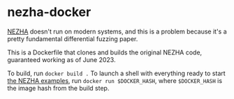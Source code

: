 # nezha-docker
[NEZHA](https://ieeexplore.ieee.org/abstract/document/7958601) doesn't run on modern systems, and this is a problem because it's a pretty fundamental differential fuzzing paper.

This is a Dockerfile that clones and builds the original NEZHA code, guaranteed working as of June 2023.

To build, run `docker build .`
To launch a shell with everything ready to start [the NEZHA examples](https://github.com/nezha-dt/nezha/tree/v0.1/examples/src/apps/helloworld), run `docker run $DOCKER_HASH`, where `$DOCKER_HASH` is the image hash from the build step.
